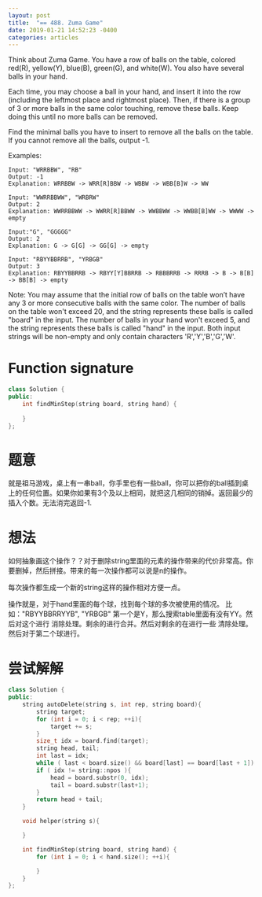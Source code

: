 ```yaml
---
layout: post
title:  "== 488. Zuma Game"
date: 2019-01-21 14:52:23 -0400
categories: articles
---
```

Think about Zuma Game. You have a row of balls on the table, colored red(R), yellow(Y), blue(B), green(G), and white(W). You also have several balls in your hand.

Each time, you may choose a ball in your hand, and insert it into the row (including the leftmost place and rightmost place). Then, if there is a group of 3 or more balls in the same color touching, remove these balls. Keep doing this until no more balls can be removed.

Find the minimal balls you have to insert to remove all the balls on the table. If you cannot remove all the balls, output -1.

Examples:
```
Input: "WRRBBW", "RB"
Output: -1
Explanation: WRRBBW -> WRR[R]BBW -> WBBW -> WBB[B]W -> WW

Input: "WWRRBBWW", "WRBRW"
Output: 2
Explanation: WWRRBBWW -> WWRR[R]BBWW -> WWBBWW -> WWBB[B]WW -> WWWW -> empty

Input:"G", "GGGGG"
Output: 2
Explanation: G -> G[G] -> GG[G] -> empty 

Input: "RBYYBBRRB", "YRBGB"
Output: 3
Explanation: RBYYBBRRB -> RBYY[Y]BBRRB -> RBBBRRB -> RRRB -> B -> B[B] -> BB[B] -> empty 
```
Note:
You may assume that the initial row of balls on the table won’t have any 3 or more consecutive balls with the same color.
The number of balls on the table won't exceed 20, and the string represents these balls is called "board" in the input.
The number of balls in your hand won't exceed 5, and the string represents these balls is called "hand" in the input.
Both input strings will be non-empty and only contain characters 'R','Y','B','G','W'.
# Function signature
```c++
class Solution {
public:
    int findMinStep(string board, string hand) {
        
    }
};
```
# 题意
就是祖马游戏，桌上有一串ball，你手里也有一些ball，你可以把你的ball插到桌上的任何位置。如果你如果有3个及以上相同，就把这几相同的销掉。返回最少的插入个数。无法消完返回-1.
# 想法
如何抽象画这个操作？？对于删除string里面的元素的操作带来的代价非常高。你要删掉，然后拼接。带来的每一次操作都可以说是n的操作。

每次操作都生成一个新的string这样的操作相对方便一点。

操作就是，对于hand里面的每个球，找到每个球的多次被使用的情况。
比如："RBYYBBRRYYB", "YRBGB"
第一个是Y，那么搜索table里面有没有YY。然后对这个进行 消除处理。剩余的进行合并。然后对剩余的在进行一些 清除处理。 然后对于第二个球进行。
# 尝试解解
```c++
class Solution {
public:
	string autoDelete(string s, int rep, string board){
		string target;
		for (int i = 0; i < rep; ++i){
			target += s;
		}
		size_t idx = board.find(target);
		string head, tail;
		int last = idx;
		while ( last < board.size() && board[last] == board[last + 1]) last++;
		if ( idx != string::npos ){
			head = board.substr(0, idx);
			tail = board.substr(last+1);
		}
		return head + tail;
	}

	void helper(string s){

	}

    int findMinStep(string board, string hand) {
    	for (int i = 0; i < hand.size(); ++i){

    	}
    }
};
```
